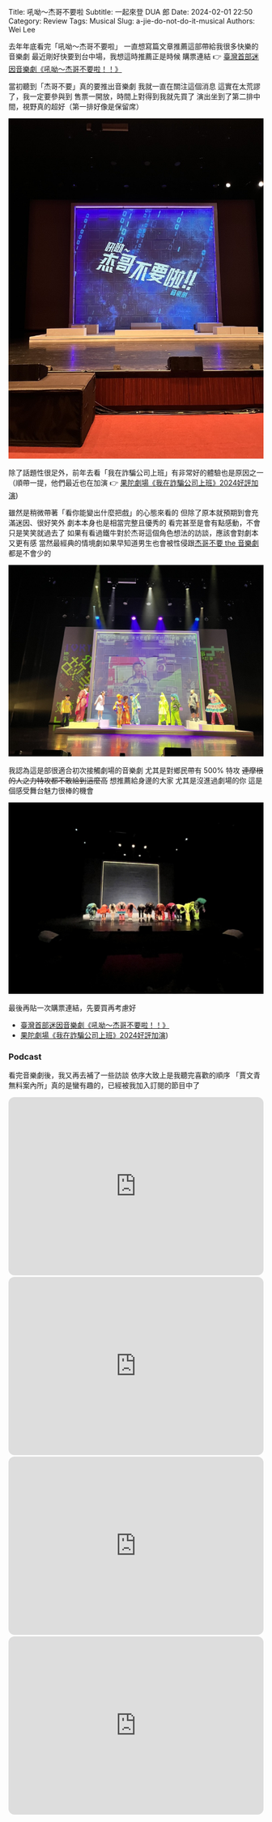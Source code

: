 Title: 吼呦～杰哥不要啦
Subtitle: 一起來登 DUA 郎
Date: 2024-02-01 22:50
Category: Review
Tags: Musical
Slug: a-jie-do-not-do-it-musical
Authors: Wei Lee

去年年底看完「吼呦～杰哥不要啦」
一直想寫篇文章推薦這部帶給我很多快樂的音樂劇
最近剛好快要到台中場，我想這時推薦正是時候
購票連結 👉 [臺灣首部迷因音樂劇《吼呦～杰哥不要啦！！》 ](https://www.opentix.life/event/1697167981154205697)

<!--more-->

當初聽到「杰哥不要」真的要推出音樂劇
我就一直在關注這個消息
這實在太荒謬了，我一定要參與到
售票一開放，時間上對得到我就先買了
演出坐到了第二排中間，視野真的超好（第一排好像是保留席）

![stage](/images/post-images/2024-a-jie-do-not-do-it/17067967233846.jpg)

除了話題性很足外，前年去看「我在詐騙公司上班」有非常好的體驗也是原因之一
（順帶一提，他們最近也在加演 👉 [果陀劇場《我在詐騙公司上班》2024好評加演](https://tixfun.com/UTK0201_?PRODUCT_ID=Q015T9ZQ))

雖然是稍微帶著「看你能變出什麼把戲」的心態來看的
但除了原本就預期到會充滿迷因、很好笑外
劇本本身也是相當完整且優秀的
看完甚至是會有點感動，不會只是笑笑就過去了
如果有看過鐵牛對於杰哥這個角色想法的訪談，應該會對劇本又更有感
當然最經典的情境劇如果早知道男生也會被性侵跟[杰哥不要 the 音樂劇](https://www.youtube.com/watch?v=tOuvNGrjoL0)都是不會少的

![end-1](/images/post-images/2024-a-jie-do-not-do-it/17067967306125.jpg)

我認為這是部很適合初次接觸劇場的音樂劇
尤其是對鄉民帶有 500% 特攻
~~連摩根的人之力特攻都不敢給到這麼高~~
想推薦給身邊的大家
尤其是沒進過劇場的你
這是個感受舞台魅力很棒的機會

![end-2](/images/post-images/2024-a-jie-do-not-do-it/17067967403146.jpg)

最後再貼一次購票連結，先要買再考慮好

* [臺灣首部迷因音樂劇《吼呦～杰哥不要啦！！》 ](https://www.opentix.life/event/1697167981154205697)
* [果陀劇場《我在詐騙公司上班》2024好評加演](https://tixfun.com/UTK0201_?PRODUCT_ID=Q015T9ZQ))

### Podcast

看完音樂劇後，我又再去補了一些訪談
依序大致上是我聽完喜歡的順序
「賈文青無料案內所」真的是蠻有趣的，已經被我加入訂閱的節目中了

<iframe style="border-radius:12px" src="https://open.spotify.com/embed/episode/0ja5yaMPCTpyw2wpLVkqeR?utm_source=generator" width="100%" height="352" frameBorder="0" allowfullscreen="" allow="autoplay; clipboard-write; encrypted-media; fullscreen; picture-in-picture" loading="lazy"></iframe>

<iframe style="border-radius:12px" src="https://open.spotify.com/embed/episode/7nio7OqHihpOAb9wuvOnfL?utm_source=generator" width="100%" height="352" frameBorder="0" allowfullscreen="" allow="autoplay; clipboard-write; encrypted-media; fullscreen; picture-in-picture" loading="lazy"></iframe>



<iframe style="border-radius:12px" src="https://open.spotify.com/embed/episode/36QiJZKbAXgpMPBvsS9PPt?utm_source=generator" width="100%" height="352" frameBorder="0" allowfullscreen="" allow="autoplay; clipboard-write; encrypted-media; fullscreen; picture-in-picture" loading="lazy"></iframe>


<iframe style="border-radius:12px" src="https://open.spotify.com/embed/episode/2ysGsVhPqV5sHYoAJgQuXu?utm_source=generator" width="100%" height="352" frameBorder="0" allowfullscreen="" allow="autoplay; clipboard-write; encrypted-media; fullscreen; picture-in-picture" loading="lazy"></iframe>
